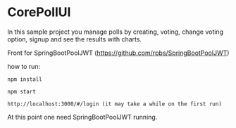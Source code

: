 # CorePollUI 

In this sample project you manage polls by creating, voting, change voting option, signup and see the results with charts.

Front for SpringBootPoolJWT (https://github.com/rpbs/SpringBootPoolJWT)

how to run:

```
npm install
```

```
npm start
```

```
http://localhost:3000/#/login (it may take a while on the first run)
```
At this point one need SpringBootPoolJWT running.
